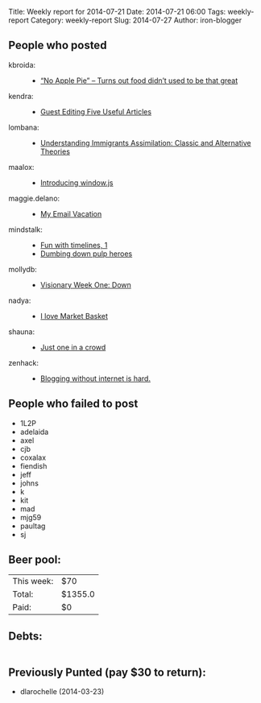 Title: Weekly report for 2014-07-21
Date: 2014-07-21 06:00
Tags: weekly-report
Category: weekly-report
Slug: 2014-07-27
Author: iron-blogger


<h2>People who posted</h2>
<dl>
<dt><span class="user">kbroida:</span></dt>
<dd>
  <ul>
   <li><a href="http://thefoodbeat.net/food-didnt-used-to-be-that-great/">“No Apple Pie” – Turns out food didn’t used to be that great</a></li>
  </ul>
</dd>
<dt><span class="user">kendra:</span></dt>
<dd>
  <ul>
   <li><a href="http://www.kendraalbert.com/post/92920044838">Guest Editing Five Useful Articles</a></li>
  </ul>
</dd>
<dt><span class="user">lombana:</span></dt>
<dd>
  <ul>
   <li><a href="http://andreslombana.net/blog/2014/07/22/understanding-immigrant-assimilation/">Understanding Immigrants Assimilation: Classic and Alternative Theories</a></li>
  </ul>
</dd>
<dt><span class="user">maalox:</span></dt>
<dd>
  <ul>
   <li><a href="http://alexose.blogspot.com/2014/07/introducing-windowjs.html">Introducing window.js</a></li>
  </ul>
</dd>
<dt><span class="user">maggie.delano:</span></dt>
<dd>
  <ul>
   <li><a href="http://maggiedelano.tumblr.com/post/92607270174">My Email Vacation</a></li>
  </ul>
</dd>
<dt><span class="user">mindstalk:</span></dt>
<dd>
  <ul>
   <li><a href="http://mindstalk.livejournal.com/406024.html">Fun with timelines, 1</a></li>
   <li><a href="http://mindstalk.livejournal.com/405895.html">Dumbing down pulp heroes</a></li>
  </ul>
</dd>
<dt><span class="user">mollydb:</span></dt>
<dd>
  <ul>
   <li><a href="http://mmillions.wordpress.com/2014/07/27/visionary-week-one-down/">Visionary Week One: Down</a></li>
  </ul>
</dd>
<dt><span class="user">nadya:</span></dt>
<dd>
  <ul>
   <li><a href="http://infosyncratic.nl/weblog/2014/07/25/i-love-market-basket/">I love Market Basket</a></li>
  </ul>
</dd>
<dt><span class="user">shauna:</span></dt>
<dd>
  <ul>
   <li><a href="http://www.shaunagm.net/blog/2014/07/just-one-in-a-crowd/?utm_source=rss&utm_medium=rss&utm_campaign=just-one-in-a-crowd">Just one in a crowd</a></li>
  </ul>
</dd>
<dt><span class="user">zenhack:</span></dt>
<dd>
  <ul>
   <li><a href="http://www.zenhack.net/2014/07/27/blogging-without-internet-is-hard.html">Blogging without internet is hard.</a></li>
  </ul>
</dd>
</dl>

<h2>People who failed to post</h2>
<ul>
<li class="user">1L2P</li>
<li class="user">adelaida</li>
<li class="user">axel</li>
<li class="user">cjb</li>
<li class="user">coxalax</li>
<li class="user">fiendish</li>
<li class="user">jeff</li>
<li class="user">johns</li>
<li class="user">k</li>
<li class="user">kit</li>
<li class="user">mad</li>
<li class="user">mjg59</li>
<li class="user">paultag</li>
<li class="user">sj</li>
</ul>



<h2>Beer pool:</h2>
<table>
  <tr> <td> This week: </td> <td> $70 </td> </tr>
  <tr> <td> Total: </td> <td> $1355.0 </td> </tr>
  <tr> <td> Paid: </td> <td> $0 </td> </tr>
</table>

<h2>Debts:</h2>

<table class="debts">
</table>

<h2>Previously Punted (pay $30 to return):</h2>
<ul>
<li>dlarochelle (2014-03-23)</li>
</ul>
